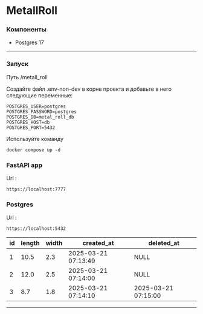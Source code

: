 # MetallRoll

### Компоненты
* Postgres 17

---
### Запуск 
Путь /metall_roll

Создайте файл .env-non-dev в корне проекта и добавьте в него следующие переменные:
```
POSTGRES_USER=postgres
POSTGRES_PASSWORD=postgres
POSTGRES_DB=metal_roll_db
POSTGRES_HOST=db
POSTGRES_PORT=5432
```

Используйте команду 
```
docker compose up -d
```

### FastAPI app
Url : 
```
https://localhost:7777
```

### Postgres
Url : 
```
https://localhost:5432
```

| id  | length | width | created_at          | deleted_at          |
|-----|--------|-------|---------------------|---------------------|
| 1   | 10.5   | 2.3   | 2025-03-21 07:13:49 | NULL                |
| 2   | 12.0   | 2.5   | 2025-03-21 07:14:00 | NULL                |
| 3   | 8.7    | 1.8   | 2025-03-21 07:14:10 | 2025-03-21 07:15:00 |

---